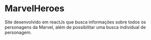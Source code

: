 # MarvelHeroes

Site desenvolvido em reactJs que busca informações sobre todos os personagens da Marvel, além de possibilitar uma busca individual de personagem.
